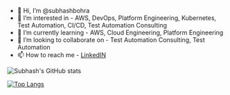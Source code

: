 - 👋 Hi, I’m @subhashbohra
- 👀 I’m interested in - AWS, DevOps, Platform Engineering, Kubernetes, Test Automation, CI/CD, Test Automation Consulting
- 🌱 I’m currently learning - AWS, Cloud Engineering, Platform Engineering
- 💞️ I’m looking to collaborate on - Test Automation Consulting, Test Automation
- 📫 How to reach me - <a href="https://www.linkedin.com/in/subhashbohra/" target="_blank"> LinkedIN </a>

<!---
subhashbohra/subhashbohra is a ✨ special ✨ repository because its `README.md` (this file) appears on your GitHub profile.
You can click the Preview link to take a look at your changes.
--->



![Subhash's GitHub stats](https://github-readme-stats.vercel.app/api?username=subhashbohra&show_icons=true&theme=radical)


[![Top Langs](https://github-readme-stats.vercel.app/api/top-langs/?username=subhashbohra)](https://github.com/subhashbohra/github-readme-stats)


